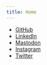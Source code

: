 ```yaml
---
title: Home
---
```


 - [GitHub](https://github.com/kaedroho)
 - [LinkedIn](https://www.linkedin.com/in/karl-hobley-ab232b1a/)
 - <a rel="me" href="https://mastodon.social/@kaedroho">Mastodon</a>
 - [Instagram](https://instagram.com/kaedroho)
 - [Twitter](https://twitter.com/kaedroho)
